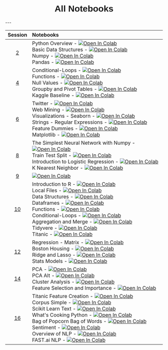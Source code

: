 <h1  style="font-family:  Verdana,  Geneva,  sans-serif;  text-align:center;">All  Notebooks</h1> 
--- 

|  Session  |  Notebooks  |
|  :---:  |  :-----  |
|  [2](https://rpi.analyticsdojo.com/sessions/session2)  |  Python  Overview  -  [![Open  In  Colab](https://colab.research.google.com/assets/colab-badge.svg)](https://colab.research.google.com/github/RPI-DATA/course-intro-ml-app/blob/master/content/notebooks/02-intro-python/01-intro-python-overview.ipynb)<br>Basic  Data  Structures  -  [![Open  In  Colab](https://colab.research.google.com/assets/colab-badge.svg)](https://colab.research.google.com/github/RPI-DATA/course-intro-ml-app/blob/master/content/notebooks/02-intro-python/02-intro-python-datastructures.ipynb)<br>Numpy  -  [![Open  In  Colab](https://colab.research.google.com/assets/colab-badge.svg)](https://colab.research.google.com/github/RPI-DATA/course-intro-ml-app/blob/master/content/notebooks/02-intro-python/03-intro-python-numpy.ipynb)<br>Pandas  -  [![Open  In  Colab](https://colab.research.google.com/assets/colab-badge.svg)](https://colab.research.google.com/github/RPI-DATA/course-intro-ml-app/blob/master/content/notebooks/02-intro-python/04-intro-python-pandas.ipynb)  |
|  [4](https://rpi.analyticsdojo.com/sessions/session4)  |  Conditional-Loops  -  [![Open  In  Colab](https://colab.research.google.com/assets/colab-badge.svg)](https://colab.research.google.com/github/RPI-DATA/course-intro-ml-app/blob/master/content/notebooks/04-python/01-intro-python-conditionals-loops.ipynb)<br>Functions  -  [![Open  In  Colab](https://colab.research.google.com/assets/colab-badge.svg)](https://colab.research.google.com/github/RPI-DATA/course-intro-ml-app/blob/master/content/notebooks/04-python/02-intro-python-functions.ipynb)<br>Null  Values  -  [![Open  In  Colab](https://colab.research.google.com/assets/colab-badge.svg)](https://colab.research.google.com/github/RPI-DATA/course-intro-ml-app/blob/master/content/notebooks/04-python/03-intro-python-null-values.ipynb)<br>Groupby  and  Pivot  Tables  -  [![Open  In  Colab](https://colab.research.google.com/assets/colab-badge.svg)](https://colab.research.google.com/github/RPI-DATA/course-intro-ml-app/blob/master/content/notebooks/04-python/04-intro-python-groupby.ipynb)<br>Kaggle  Baseline  -  [![Open  In  Colab](https://colab.research.google.com/assets/colab-badge.svg)](https://colab.research.google.com/github/RPI-DATA/course-intro-ml-app/blob/master/content/notebooks/04-python/05-intro-kaggle-baseline.ipynb)  |
|  [6](https://rpi.analyticsdojo.com/sessions/session6)  |  Twitter  -  [![Open  In  Colab](https://colab.research.google.com/assets/colab-badge.svg)](https://colab.research.google.com/github/RPI-DATA/course-intro-ml-app/blob/master/content/notebooks/06-viz-api-scraper/01-intro-api-twitter.ipynb)<br>Web  Mining  -  [![Open  In  Colab](https://colab.research.google.com/assets/colab-badge.svg)](https://colab.research.google.com/github/RPI-DATA/course-intro-ml-app/blob/master/content/notebooks/06-viz-api-scraper/02-intro-python-webmining.ipynb)<br>Visualizations  -  Seaborn  -  [![Open  In  Colab](https://colab.research.google.com/assets/colab-badge.svg)](https://colab.research.google.com/github/RPI-DATA/course-intro-ml-app/blob/master/content/notebooks/06-viz-api-scraper/03-visualization-python-seaborn.ipynb)<br>Strings  -  Regular  Expressions  -  [![Open  In  Colab](https://colab.research.google.com/assets/colab-badge.svg)](https://colab.research.google.com/github/RPI-DATA/course-intro-ml-app/blob/master/content/notebooks/06-viz-api-scraper/04-strings-regular-expressions.ipynb)<br>Feature  Dummies  -  [![Open  In  Colab](https://colab.research.google.com/assets/colab-badge.svg)](https://colab.research.google.com/github/RPI-DATA/course-intro-ml-app/blob/master/content/notebooks/06-viz-api-scraper/05-features-dummies.ipynb)<br>Matplotlib  -  [![Open  In  Colab](https://colab.research.google.com/assets/colab-badge.svg)](https://colab.research.google.com/github/RPI-DATA/course-intro-ml-app/blob/master/content/notebooks/06-viz-api-scraper/ALT-visualization-python-matplotlib.ipynb)  |
|  [8](https://rpi.analyticsdojo.com/sessions/session8)  |  The  Simplest  Neural  Network  with  Numpy  -  [![Open  In  Colab](https://colab.research.google.com/assets/colab-badge.svg)](https://colab.research.google.com/github/RPI-DATA/course-intro-ml-app/blob/master/content/notebooks/08-intro-modeling/01-neural-networks.ipynb)<br>Train  Test  Split  -  [![Open  In  Colab](https://colab.research.google.com/assets/colab-badge.svg)](https://colab.research.google.com/github/RPI-DATA/course-intro-ml-app/blob/master/content/notebooks/08-intro-modeling/02-train-test-split.ipynb)<br>Introduction  to  Logistic  Regression  -  [![Open  In  Colab](https://colab.research.google.com/assets/colab-badge.svg)](https://colab.research.google.com/github/RPI-DATA/course-intro-ml-app/blob/master/content/notebooks/08-intro-modeling/03-intro-logistic-knn.ipynb)<br>K  Nearest  Neighbor  -  [![Open  In  Colab](https://colab.research.google.com/assets/colab-badge.svg)](https://colab.research.google.com/github/RPI-DATA/course-intro-ml-app/blob/master/content/notebooks/08-intro-modeling/04-knn.ipynb)  |
|  [9](https://rpi.analyticsdojo.com/sessions/session9)  |  [![Open  In  Colab](https://colab.research.google.com/assets/colab-badge.svg)](https://colab.research.google.com/github/RPI-DATA/course-intro-ml-app/blob/master/content/notebooks/assignments/05-starter.ipynb)  |
|  [10](https://rpi.analyticsdojo.com/sessions/session10)  |  Introduction  to  R  -  [![Open  In  Colab](https://colab.research.google.com/assets/colab-badge.svg)](https://notebooks.azure.com/anon-jhavvq/projects/r-jupyter-examples)<br>Local  Files  -  [![Open  In  Colab](https://colab.research.google.com/assets/colab-badge.svg)](https://notebooks.azure.com/anon-jhavvq/projects/r-jupyter-examples)<br>Data  Structures  -  [![Open  In  Colab](https://colab.research.google.com/assets/colab-badge.svg)](https://notebooks.azure.com/anon-jhavvq/projects/r-jupyter-examples)<br>Dataframes  -  [![Open  In  Colab](https://colab.research.google.com/assets/colab-badge.svg)](https://notebooks.azure.com/anon-jhavvq/projects/r-jupyter-examples)<br>Functions  -  [![Open  In  Colab](https://colab.research.google.com/assets/colab-badge.svg)](https://notebooks.azure.com/anon-jhavvq/projects/r-jupyter-examples)<br>Conditional-Loops  -  [![Open  In  Colab](https://colab.research.google.com/assets/colab-badge.svg)](https://notebooks.azure.com/anon-jhavvq/projects/r-jupyter-examples)<br>Aggregation  and  Merge  -  [![Open  In  Colab](https://colab.research.google.com/assets/colab-badge.svg)](https://notebooks.azure.com/anon-jhavvq/projects/r-jupyter-examples)<br>Tidyvere  -  [![Open  In  Colab](https://colab.research.google.com/assets/colab-badge.svg)](https://notebooks.azure.com/anon-jhavvq/projects/r-jupyter-examples)<br>Titanic  -  [![Open  In  Colab](https://colab.research.google.com/assets/colab-badge.svg)](https://notebooks.azure.com/anon-jhavvq/projects/r-jupyter-examples)  |
|  [12](https://rpi.analyticsdojo.com/sessions/session12)  |  Regression  -  Matrix  -  [![Open  In  Colab](https://colab.research.google.com/assets/colab-badge.svg)](https://colab.research.google.com/github/RPI-DATA/course-intro-ml-app/blob/master/content/notebooks/12-intro-modeling-2/01-matrix-regression-gradient-decent-python.ipynb)<br>Boston  Housing  -  [![Open  In  Colab](https://colab.research.google.com/assets/colab-badge.svg)](https://colab.research.google.com/github/RPI-DATA/course-intro-ml-app/blob/master/content/notebooks/12-intro-modeling-2/02-regression-boston-housing-python.ipynb)<br>Ridge  and  Lasso  -  [![Open  In  Colab](https://colab.research.google.com/assets/colab-badge.svg)](https://colab.research.google.com/github/RPI-DATA/course-intro-ml-app/blob/master/content/notebooks/12-intro-modeling-2/03-ridge-lasso-python.ipynb)<br>Stats  Models  -  [![Open  In  Colab](https://colab.research.google.com/assets/colab-badge.svg)](https://colab.research.google.com/github/RPI-DATA/course-intro-ml-app/blob/master/content/notebooks/12-intro-modeling-2/04-stats-models.ipynb)  |
|  [14](https://rpi.analyticsdojo.com/sessions/session14)  |  PCA  -  [![Open  In  Colab](https://colab.research.google.com/assets/colab-badge.svg)](https://colab.research.google.com/github/RPI-DATA/course-intro-ml-app/blob/master/content/notebooks/14-unsupervised/01-introduction-pca.ipynb)<br>PCA  Alt  -  [![Open  In  Colab](https://colab.research.google.com/assets/colab-badge.svg)](https://colab.research.google.com/github/RPI-DATA/course-intro-ml-app/blob/master/content/notebooks/14-unsupervised/02-pca2.ipynb)<br>Cluster  Analysis  -  [![Open  In  Colab](https://colab.research.google.com/assets/colab-badge.svg)](https://colab.research.google.com/github/RPI-DATA/course-intro-ml-app/blob/master/content/notebooks/14-unsupervised/03-kmeans.ipynb)<br>Feature  Selection  and  Importance  -  [![Open  In  Colab](https://colab.research.google.com/assets/colab-badge.svg)](https://colab.research.google.com/github/RPI-DATA/course-intro-ml-app/blob/master/content/notebooks/14-unsupervised/04-regression-feature-selection.ipynb)  |
|  [16](https://rpi.analyticsdojo.com/sessions/session16)  |  Titanic  Feature  Creation  -  [![Open  In  Colab](https://colab.research.google.com/assets/colab-badge.svg)](https://colab.research.google.com/github/RPI-DATA/course-intro-ml-app/blob/master/content/notebooks/16-intro-nlp/01-titanic-features.ipynb)<br>Corpus  Simple  -  [![Open  In  Colab](https://colab.research.google.com/assets/colab-badge.svg)](https://colab.research.google.com/github/RPI-DATA/course-intro-ml-app/blob/master/content/notebooks/16-intro-nlp/02-corpus-simple.ipynb)<br>Scikit  Learn  Text  -  [![Open  In  Colab](https://colab.research.google.com/assets/colab-badge.svg)](https://colab.research.google.com/github/RPI-DATA/course-intro-ml-app/blob/master/content/notebooks/16-intro-nlp/03-scikit-learn-text.ipynb)<br>What's  Cooking  Python  -  [![Open  In  Colab](https://colab.research.google.com/assets/colab-badge.svg)](https://colab.research.google.com/github/RPI-DATA/course-intro-ml-app/blob/master/content/notebooks/16-intro-nlp/04-what-cooking-python.ipynb)<br>Bag  of  Popcorn  Bag  of  Words  -  [![Open  In  Colab](https://colab.research.google.com/assets/colab-badge.svg)](https://colab.research.google.com/github/RPI-DATA/course-intro-ml-app/blob/master/content/notebooks/16-intro-nlp/05-bag-popcorn-bag-words.ipynb)<br>Sentiment  -  [![Open  In  Colab](https://colab.research.google.com/assets/colab-badge.svg)](https://colab.research.google.com/github/RPI-DATA/course-intro-ml-app/blob/master/content/notebooks/16-intro-nlp/06-sentiment.ipynb)<br>Overview  of  NLP  -  [![Open  In  Colab](https://colab.research.google.com/assets/colab-badge.svg)](https://colab.research.google.com/github/RPI-DATA/course-intro-ml-app/blob/master/content/notebooks/16-intro-nlp/02-intro-nlp.ipynb)<br>FAST.ai  NLP  -  [![Open  In  Colab](https://colab.research.google.com/assets/colab-badge.svg)](https://colab.research.google.com/github/RPI-DATA/course-intro-ml-app/blob/master/content/notebooks/16-intro-nlp/07-fastai-imdb.ipynb)  |
